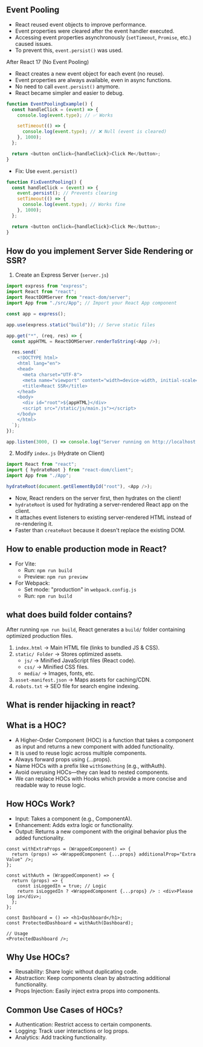 ## Event Pooling
- React reused event objects to improve performance.
- Event properties were cleared after the event handler executed.
- Accessing event properties asynchronously (`setTimeout`, `Promise`, etc.) caused issues.
- To prevent this, `event.persist()` was used.

 After React 17 (No Event Pooling)

- React creates a new event object for each event (no reuse).
- Event properties are always available, even in async functions.
- No need to call `event.persist()` anymore.
- React became simpler and easier to debug.

```js
function EventPoolingExample() {
  const handleClick = (event) => {
    console.log(event.type); // ✅ Works

    setTimeout(() => {
      console.log(event.type); // ❌ Null (event is cleared)
    }, 1000);
  };

  return <button onClick={handleClick}>Click Me</button>;
}
```
- Fix: Use `event.persist()`
```js
function FixEventPooling() {
  const handleClick = (event) => {
    event.persist(); // Prevents clearing
    setTimeout(() => {
      console.log(event.type); // Works fine
    }, 1000);
  };

  return <button onClick={handleClick}>Click Me</button>;
}
```

## How do you implement Server Side Rendering or SSR?
1. Create an Express Server (`server.js`)
```js
import express from "express";
import React from "react";
import ReactDOMServer from "react-dom/server";
import App from "./src/App"; // Import your React App component

const app = express();

app.use(express.static("build")); // Serve static files

app.get("*", (req, res) => {
  const appHTML = ReactDOMServer.renderToString(<App />);

  res.send(`
    <!DOCTYPE html>
    <html lang="en">
    <head>
      <meta charset="UTF-8">
      <meta name="viewport" content="width=device-width, initial-scale=1.0">
      <title>React SSR</title>
    </head>
    <body>
      <div id="root">${appHTML}</div>
      <script src="/static/js/main.js"></script>
    </body>
    </html>
  `);
});

app.listen(3000, () => console.log("Server running on http://localhost:3000"));
```
2. Modify `index.js` (Hydrate on Client)
```js
import React from "react";
import { hydrateRoot } from "react-dom/client";
import App from "./App";

hydrateRoot(document.getElementById("root"), <App />);
```
- Now, React renders on the server first, then hydrates on the client! 
- `hydrateRoot` is used for hydrating a server-rendered React app on the client.
- It attaches event listeners to existing server-rendered HTML instead of re-rendering it.
- Faster than `createRoot` because it doesn't replace the existing DOM.

## How to enable production mode in React?
- For Vite:
  - Run: `npm run build`
  - Preview: `npm run preview`
- For Webpack:
  - Set mode: "production" in `webpack.config.js`
  - Run: `npm run build`

## what does build folder contains?
After running `npm run build`, React generates a `build/` folder containing optimized production files.
1. `index.html` → Main HTML file (links to bundled JS & CSS).
2. `static/ Folder` → Stores optimized assets.
   - `js/` → Minified JavaScript files (React code).
   - `css/` → Minified CSS files.
   - `media/` → Images, fonts, etc.
3. `asset-manifest.json` → Maps assets for caching/CDN.
4. `robots.txt` → SEO file for search engine indexing.



## What is render hijacking in react?



## What is a HOC?

- A Higher-Order Component (HOC) is a function that takes a component as input and returns a new component with added functionality.
- It is used to reuse logic across multiple components.
- Always forward props using {...props}.
- Name HOCs with a prefix like `withSomething` (e.g., withAuth).
- Avoid overusing HOCs—they can lead to nested components.
- We can replace HOCs with Hooks which provide a more concise and readable way to reuse logic.


## How HOCs Work?

- Input: Takes a component (e.g., ComponentA).
- Enhancement: Adds extra logic or functionality.
- Output: Returns a new component with the original behavior plus the added functionality.

```
const withExtraProps = (WrappedComponent) => {
  return (props) => <WrappedComponent {...props} additionalProp="Extra Value" />;
};
```

```
const withAuth = (WrappedComponent) => {
  return (props) => {
    const isLoggedIn = true; // Logic
    return isLoggedIn ? <WrappedComponent {...props} /> : <div>Please log in</div>;
  };
};

const Dashboard = () => <h1>Dashboard</h1>;
const ProtectedDashboard = withAuth(Dashboard);

// Usage
<ProtectedDashboard />;
```

## Why Use HOCs?

- Reusability: Share logic without duplicating code.
- Abstraction: Keep components clean by abstracting additional functionality.
- Props Injection: Easily inject extra props into components.

## Common Use Cases of HOCs?

- Authentication: Restrict access to certain components.
- Logging: Track user interactions or log props.
- Analytics: Add tracking functionality.


